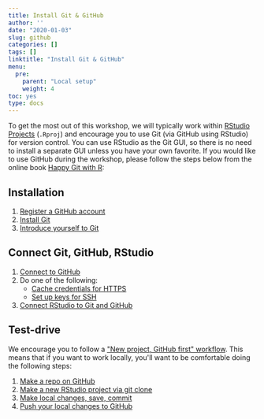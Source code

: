 ```yaml
---
title: Install Git & GitHub
author: ''
date: "2020-01-03"
slug: github
categories: []
tags: []
linktitle: "Install Git & GitHub"
menu:
  pre:
    parent: "Local setup"
    weight: 4
toc: yes
type: docs
---
```


To get the most out of this workshop, we will typically work within [RStudio Projects](https://support.rstudio.com/hc/en-us/articles/200526207-Using-Projects) (`.Rproj`) and encourage you to use Git (via GitHub using RStudio) for version control. You can use RStudio as the Git GUI, so there is no need to install a separate GUI unless you have your own favorite. If you would like to use GitHub during the workshop, please follow the steps below from the online book [Happy Git with R](https://happygitwithr.com/):

## Installation

1. [Register a GitHub account](https://happygitwithr.com/github-acct.html)
1. [Install Git](https://happygitwithr.com/install-git.html) 
1. [Introduce yourself to Git](https://happygitwithr.com/hello-git.html)

## Connect Git, GitHub, RStudio

1. [Connect to GitHub](https://happygitwithr.com/push-pull-github.html)
1. Do one of the following:
    - [Cache credentials for HTTPS](https://happygitwithr.com/credential-caching.html)
    - [Set up keys for SSH](https://happygitwithr.com/ssh-keys.html)
1. [Connect RStudio to Git and GitHub](https://happygitwithr.com/rstudio-git-github.html)

## Test-drive

We encourage you to follow a ["New project, GitHub first" workflow](https://happygitwithr.com/new-github-first.html). This means that if you want to work locally, you'll want to be comfortable doing the following steps:

1. [Make a repo on GitHub](https://happygitwithr.com/new-github-first.html#make-a-repo-on-github-1)
1. [Make a new RStudio project via git clone](https://happygitwithr.com/new-github-first.html#new-rstudio-project-via-git-clone)
1. [Make local changes, save, commit](https://happygitwithr.com/new-github-first.html#make-local-changes-save-commit-1)
1. [Push your local changes to GitHub](https://happygitwithr.com/new-github-first.html#push-your-local-changes-to-github)

